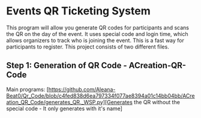 # Events QR Ticketing System

This program will allow you generate QR codes for participants and scans the QR on the day of the event. It uses special code and login time, which allows organizers to track who is joining the event. This is a fast way for participants to register.
This project consists of two different files.

## Step 1: Generation of QR Code - ACreation-QR-Code

Main programs:
[https://github.com/Aleana-Beat0/Qr_Code/blob/c4fed838d6ea797334f077ae8394a01c14bb04bb/ACreation_QR_Code/generates_QR._WSP.py][Generates the QR without the special code - It only generates with it's name]
